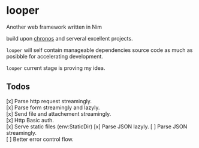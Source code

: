 # looper  

Another web framework written in Nim  

build upon [chronos](https://github.com/status-im/nim-chronos.git) and serveral excellent projects.

`looper` will self contain manageable dependencies source code as much as posibble for accelerating development.  

`looper` current stage is proving my idea.  

## Todos  

[x] Parse http request streamingly.  
[x] Parse form streamingly and lazyly.  
[x] Send file and attachement streamingly.  
[x] Http Basic auth.  
[x] Serve static files (env:StaticDir)
[x] Parse JSON lazyly. 
[ ] Parse JSON streamingly.  
[ ] Better error control flow.  